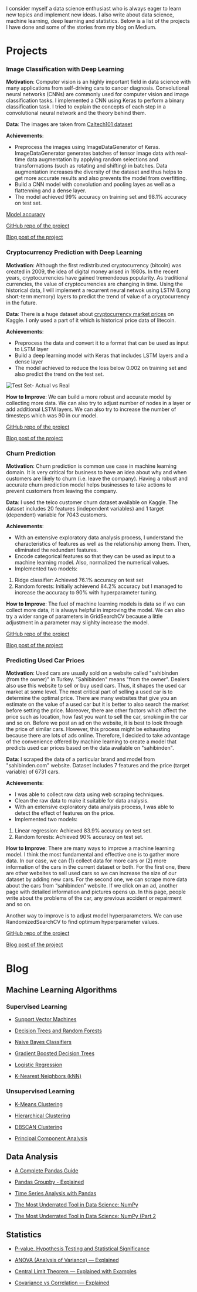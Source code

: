 I consider myself a data science enthusiast who is always eager to learn new topics and implement new ideas. I also write about data science, machine learning, deep learning and statistics. Below is a list of the projects I have done and some of the stories from my blog on Medium.

# Projects

### Image Classification with Deep Learning

**Motivation**: Computer vision is an highly important field in data science with many applications from self-driving cars to cancer diagnosis. Convolutional neural networks (CNNs) are commonly used for computer vision and image classification tasks. I implemented a CNN using Keras to perform a binary classification task. I tried to explain the concepts of each step in a convolutional neural network and the theory behind them.

**Data**: The images are taken from [Caltech101 dataset](http://www.vision.caltech.edu/Image_Datasets/Caltech101/)

**Achievements**:
* Preprocess the images using ImageDataGenerator of Keras. ImageDataGenerator generates batches of tensor image data with real-time data augmentation by applying random selections and transformations (such as rotating and shifting) in batches. Data augmentation increases the diversity of the dataset and thus helps to get more accurate results and also prevents the model from overfitting.
* Build a CNN model with convolution and pooling layes as well as a flattenning and a dense layer.
* The model achieved 99% accuracy on training set and 98.1% accuracy on test set.

[Model accuracy](https://github.com/SonerYldrm/Image-Classification-with-CNNs/blob/master/Model_accuracy.png)

[GitHub repo of the project](https://github.com/SonerYldrm/Image-Classification-with-CNNs)

[Blog post of the project](https://towardsdatascience.com/a-practical-guide-on-convolutional-neural-networks-cnns-with-keras-21421172005e?source=friends_link&sk=5764eb9646e07b2286f5a6a7d3987d7a)

### Cryptocurrency Prediction with Deep Learning

**Motivation**: Although the first redistributed cryptocurrency (bitcoin) was created in 2009, the idea of digital money arised in 1980s. In the recent years, cryptocurrencies have gained tremendeous popularity. As traditional currencies, the value of cryptocurrencies are changing in time. Using the historical data, I will implement a recurrent neural netwok using LSTM (Long short-term memory) layers to predict the trend of value of a cryptocurrency in the future.

**Data**: There is a huge dataset about [cryptocurrency market prices](https://www.kaggle.com/jessevent/all-crypto-currencies) on Kaggle. I only used a part of it which is historical price data of litecoin.

**Achievements**:
* Preprocess the data and convert it to a format that can be used as input to LSTM layer
* Build a deep learning model with Keras that includes LSTM layers and a dense layer
* The model achieved to reduce the loss below 0.002 on training set and also predict the trend on the test set.

![Test Set- Actual vs Real](https://github.com/SonerYldrm/Currency-Prediction-with-RNN/blob/master/Test_set_prediction.png)

**How to Improve**:
We can build a more robust and accurate model by collecting more data. We can also try to adjust number of nodes in a layer or add additional LSTM layers. We can also try to increase the number of timesteps which was 90 in our model.

[GitHub repo of the project](https://github.com/SonerYldrm/Churn-Prediction)

[Blog post of the project](https://towardsdatascience.com/cryptocurrency-prediction-with-lstm-4cc369c43d1b?source=friends_link&sk=0314664d261b8853606195ae00bc9d85)

### Churn Prediction

**Motivation**: Churn prediction is common use case in machine learning domain. It is very critical for business to have an idea about why and when customers are likely to churn (i.e. leave the company). Having a robust and accurate churn prediction model helps businesses to take actions to prevent customers from leaving the company.

**Data**: I used the telco customer churn dataset available on Kaggle. The dataset includes 20 features (independent variables) and 1 target (dependent) variable for 7043 customers. 

**Achievements**:
* With an extensive exploratory data analysis process, I understand the characteristics of features as well as the relationship among them. Then, eliminated the redundant features.
* Encode categorical features so that they can be used as input to a machine learning model. Also, normalized the numerical values.
* Implemented two models:
1. Ridge classifier: Achieved 76.1% accuracy on test set
2. Random forests: Initially achievend 84.2% accuracy but I managed to increase the accuracy to 90% with hyperparameter tuning.

**How to Improve**:
The fuel of machine learning models is data so if we can collect more data, it is always helpful in improving the model. We can also try a wider range of parameters in GridSearchCV because a little adjustment in a parameter may slighlty increase the model.

[GitHub repo of the project](https://github.com/SonerYldrm/Churn-Prediction)

[Blog post of the project](https://towardsdatascience.com/churn-prediction-with-machine-learning-ca955d52bd8c?source=friends_link&sk=c7d2621048f45db76539977d31c2308c)

### Predicting Used Car Prices

**Motivation**: Used cars are usually sold on a website called "sahibinden (from the owner)" in Turkey. "Sahibinden" means "from the owner". Dealers also use this website to sell or buy used cars. Thus, it shapes the used car market at some level. The most critical part of selling a used car is to determine the optimal price. There are many websites that give you an estimate on the value of a used car but it is better to also search the market before setting the price. Moreover, there are other factors which affect the price such as location, how fast you want to sell the car, smoking in the car and so on. Before we post an ad on the website, it is best to look through the price of similar cars. However, this process might be exhausting because there are lots of ads online. Therefore, I decided to take advantage of the convenience offered by machine learning to create a model that predicts used car prices based on the data available on "sahibinden".

**Data**: I scraped the data of a particular brand and model from "sahibinden.com" website. Dataset includes 7 features and the price (target variable) of 6731 cars.

**Achievements**:
* I was able to collect raw data using web scraping techniques.
* Clean the raw data to make it suitable for data analysis.
* With an extensive exploratory data analysis process, I was able to detect the effect of features on the price.
* Implemented two models:
1. Linear regression: Achieved 83.9% accuracy on test set.
2. Random forests: Achieved 90% accuracy on test set.

**How to Improve**:
There are many ways to improve a machine learning model. I think the most fundamental and effective one is to gather more data. In our case, we can (1) collect data for more cars or (2) more information of the cars in the current dataset or both. For the first one, there are other websites to sell used cars so we can increase the size of our dataset by adding new cars. For the second one, we can scrape more data about the cars from “sahibinden” website. If we click on an ad, another page with detailed information and pictures opens up. In this page, people write about the problems of the car, any previous accident or repairment and so on. 

Another way to improve is to adjust model hyperparameters. We can use RandomizedSearchCV to find optimum hyperparameter values.

[GitHub repo of the project](https://github.com/SonerYldrm/Predicting_used_car_prices)

[Blog post of the project](https://towardsdatascience.com/predicting-used-car-prices-with-machine-learning-fea53811b1ab?source=friends_link&sk=a8952b1a728d51ddb2e18f4511c471e0)

# Blog

## Machine Learning Algorithms

### Supervised Learning

* [Support Vector Machines](https://towardsdatascience.com/support-vector-machine-explained-8d75fe8738fd?source=friends_link&sk=677804e88752a496a154ec74bc6a04ab)

* [Decision Trees and Random Forests](https://towardsdatascience.com/decision-tree-and-random-forest-explained-8d20ddabc9dd?source=friends_link&sk=2312f2149c10f0804b57bd73a8942004)

* [Naive Bayes Classifiers](https://towardsdatascience.com/naive-bayes-classifier-explained-50f9723571ed?source=friends_link&sk=dff592652eb7f6589997df67b94f3d5e)

* [Gradient Boosted Decision Trees](https://towardsdatascience.com/gradient-boosted-decision-trees-explained-9259bd8205af?source=friends_link&sk=69bae99ff05784e2f18412a30e4ee4c1)

* [Logistic Regression](https://towardsdatascience.com/logistic-regression-explained-593e9ddb7c6c?source=friends_link&sk=9c80aae75268c7ef88c488fa6949d3f2)

* [K-Nearest Neighbors (kNN)](https://towardsdatascience.com/k-nearest-neighbors-knn-explained-cbc31849a7e3?source=friends_link&sk=526badeb56f557074d17444b4a1b1b12)

### Unsupervised Learning

* [K-Means Clustering](https://towardsdatascience.com/k-means-clustering-explained-4528df86a120?source=friends_link&sk=4c8c67dd0f3702b4ecd5bd435e82be2a)

* [Hierarchical Clustering](https://towardsdatascience.com/hierarchical-clustering-explained-e58d2f936323?source=friends_link&sk=0dc952162cb32fd1d666488869b40998)

* [DBSCAN Clustering](https://towardsdatascience.com/dbscan-clustering-explained-97556a2ad556?source=friends_link&sk=34729aecd0a0797832a686515ddcb1e3)

* [Principal Component Analysis](https://towardsdatascience.com/principal-component-analysis-explained-d404c34d76e7?source=friends_link&sk=87fcb241b63ad1d06f19ec032fde61f3)

## Data Analysis

* [A Complete Pandas Guide](https://towardsdatascience.com/a-complete-pandas-guide-2dc53c77a002?source=friends_link&sk=763a53e1b1b46ef04fdb8819d57be28e)

* [Pandas Groupby - Explained](https://towardsdatascience.com/pandas-groupby-explained-453692519d0?source=friends_link&sk=11ba7312e088e918102bc63cbbe61b3e)

* [Time Series Analysis with Pandas](https://towardsdatascience.com/time-series-analysis-with-pandas-e6281a5fcda0?source=friends_link&sk=8a54005cf233b5d6e0e5fc0b5eacaba5)

* [The Most Underrated Tool in Data Science: NumPy](https://towardsdatascience.com/the-most-underrated-tool-in-data-science-numpy-68d8fcbde524?source=friends_link&sk=f84ccb02f8a975e6539c3084b77093d3)

* [The Most Underrated Tool in Data Science: NumPy (Part 2](https://medium.com/swlh/the-most-underrated-tool-in-data-science-numpy-part-2-d9bfb4b2313a?source=friends_link&sk=d5de2e2cf951ebe0f67c4de69455605c)

## Statistics

* [P-value, Hypothesis Testing and Statistical Significance](https://towardsdatascience.com/p-value-hypothesis-testing-and-statistical-significance-63bdd7277e66?source=friends_link&sk=1dff00ff968476adf5447ab4e356289a)

* [ANOVA (Analysis of Variance) — Explained](https://towardsdatascience.com/anova-analysis-of-variance-explained-b48fee6380af?source=friends_link&sk=3a095901efcd722d10eb6f3d5f27fc50)

* [Central Limit Theorem — Explained with Examples](https://towardsdatascience.com/central-limit-theorem-explained-with-examples-4c10377ee58c?source=friends_link&sk=4fead2f33bdeb87ee42a6322d4f6fc8b)

* [Covariance vs Correlation — Explained](https://medium.com/swlh/covariance-vs-correlation-explained-34d1b4142e28?source=friends_link&sk=256de5e272a8e2f2c88dd486a463fa9e)




